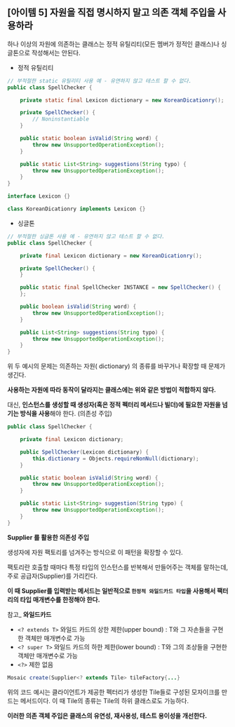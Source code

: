 ## [아이템 5] 자원을 직접 명시하지 말고 의존 객체 주입을 사용하라

하나 이상의 자원에 의존하는 클래스는 정적 유틸리티(모든 멤버가 정적인 클래스)나
싱글톤으로 작성해서는 안된다.

- 정적 유틸리티

```java
// 부적절한 static 유틸리티 사용 예 - 유연하지 않고 테스트 할 수 없다.
public class SpellChecker {

    private static final Lexicon dictionary = new KoreanDicationry();

    private SpellChecker() {
        // Noninstantiable
    }

    public static boolean isValid(String word) {
        throw new UnsupportedOperationException();
    }

    public static List<String> suggestions(String typo) {
        throw new UnsupportedOperationException();
    }
}

interface Lexicon {}

class KoreanDicationry implements Lexicon {}
```

- 싱글톤

```java
// 부적절한 싱글톤 사용 예 - 유연하지 않고 테스트 할 수 없다.
public class SpellChecker {

    private final Lexicon dictionary = new KoreanDicationry();

    private SpellChecker() {
    }

    public static final SpellChecker INSTANCE = new SpellChecker() {
    };

    public boolean isValid(String word) {
        throw new UnsupportedOperationException();
    }

    public List<String> suggestions(String typo) {
        throw new UnsupportedOperationException();
    }
}
```

위 두 예시의 문제는 
의존하는 자원( dictionary) 의 종류를 바꾸거나 확장할 때 문제가 생긴다.

**사용하는 자원에 따라 동작이 달라지는 클래스에는 위와 같은 방법이 적합하지 않다.**

대신, **인스턴스를 생성할 때 생성자(혹은 정적 펙터리 메서드나 빌더)에 필요한 자원을 넘기는 방식을 사용**해야 한다. (의존성 주입)

```java
public class SpellChecker {

    private final Lexicon dictionary;

    public SpellChecker(Lexicon dictionary) {
        this.dictionary = Objects.requireNonNull(dictionary);
    }

    public static boolean isValid(String word) {
        throw new UnsupportedOperationException();
    }

    public static List<String> suggestion(String typo) {
        throw new UnsupportedOperationException();
    }
}
```

**Supplier<T> 를 활용한 의존성 주입**

생성자에 자원 팩토리를 넘겨주는 방식으로 이 패턴을 확장할 수 있다.

팩토리란 호출할 때마다 특정 타입의 인스턴스를 반복해서 만들어주는 객체를 말하는데, 주로 공급자(Supplier<T>)를 가리킨다. 

**이 때 Supplier<T>를 입력받는 메서드는 일반적으로 `한정적 와일드카드 타입`을 사용해서 팩터리의 타입 매개변수를 한정해야 한다.**

참고_ **와일드카드**

- `<? extends T>` 와일드 카드의 상한 제한(upper bound) : T와 그 자손들을 구현한 객체만 매개변수로 가능
- `<? super T>` 와일드 카드의 하한 제한(lower bound) : T와 그의 조상들을 구현한 객체만 매개변수로 가능
- `<?>` 제한 없음

```java
Mosaic create(Supplier<? extends Tile> tileFactory{...}
```

위의 코드 예시는 클라이언트가 제공한 펙터리가 생성한 Tile들로 구성된 모자이크를 만드는 메서드이다. 이 때 Tile의 종류는 Tile의 하위 클래스로도 가능하다.

**이러한 의존 객체 주입은 클래스의 유연성, 재사용성, 테스트 용이성을 개선한다.**

